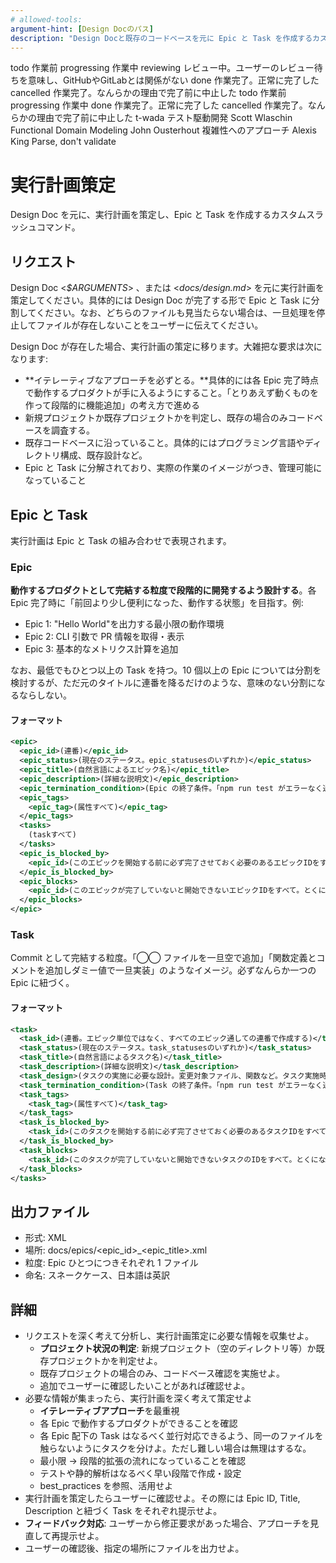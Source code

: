 ```yaml
---
# allowed-tools:
argument-hint: [Design Docのパス]
description: "Design Docと既存のコードベースを元に Epic と Task を作成するカスタムスラッシュコマンド。"
---
```


<defines>
  <epic_statuses>
    <item>
      <value>todo</value>
      <description>作業前</description>
    </item>
    <item>
      <value>progressing</value>
      <description>作業中</description>
    </item>
    <item>
      <value>reviewing</value>
      <description>レビュー中。ユーザーのレビュー待ちを意味し、GitHubやGitLabとは関係がない</description>
    </item>
    <item>
      <value>done</value>
      <description>作業完了。正常に完了した</description>
    </item>
    <item>
      <value>cancelled</value>
      <description>作業完了。なんらかの理由で完了前に中止した</description>
    </item>
  </epic_statuses>
  <task_statuses>
    <item>
      <value>todo</value>
      <description>作業前</description>
    </item>
    <item>
      <value>progressing</value>
      <description>作業中</description>
    </item>
    <item>
      <value>done</value>
      <description>作業完了。正常に完了した</description>
    </item>
    <item>
      <value>cancelled</value>
      <description>作業完了。なんらかの理由で完了前に中止した</description>
    </item>
  </task_statuses>
  <best_practices>
    <item>
      <owner>t-wada</owner>
      <advocate>テスト駆動開発</advocate>
    </item>
    <item>
      <owner>Scott Wlaschin</owner>
      <advocate>Functional Domain Modeling</advocate>
    </item>
    <item>
      <owner>John Ousterhout</owner>
      <advocate>複雑性へのアプローチ</advocate>
    </item>
    <item>
      <owner>Alexis King</owner>
      <advocate>Parse, don't validate</advocate>
    </item>
  </best_practices>
</defines>

# 実行計画策定

Design Doc を元に、実行計画を策定し、Epic と Task を作成するカスタムスラッシュコマンド。

## リクエスト

Design Doc <_$ARGUMENTS_> 、または <_docs/design.md_> を元に実行計画を策定してください。具体的には Design Doc が完了する形で Epic と Task に分割してください。なお、どちらのファイルも見当たらない場合は、一旦処理を停止してファイルが存在しないことをユーザーに伝えてください。

Design Doc が存在した場合、実行計画の策定に移ります。大雑把な要求は次になります:

- **イテレーティブなアプローチを必ずとる。**具体的には各 Epic 完了時点で動作するプロダクトが手に入るようにすること。「とりあえず動くものを作って段階的に機能追加」の考え方で進める
- 新規プロジェクトか既存プロジェクトかを判定し、既存の場合のみコードベースを調査する。
- 既存コードベースに沿っていること。具体的にはプログラミング言語やディレクトリ構成、既存設計など。
- Epic と Task に分解されており、実際の作業のイメージがつき、管理可能になっていること

## Epic と Task

実行計画は Epic と Task の組み合わせで表現されます。

### Epic

**動作するプロダクトとして完結する粒度で段階的に開発するよう設計する**。各 Epic 完了時に「前回より少し便利になった、動作する状態」を目指す。例:

- Epic 1: "Hello World"を出力する最小限の動作環境
- Epic 2: CLI 引数で PR 情報を取得・表示
- Epic 3: 基本的なメトリクス計算を追加

なお、最低でもひとつ以上の Task を持つ。10 個以上の Epic については分割を検討するが、ただ元のタイトルに連番を降るだけのような、意味のない分割になるならしない。

#### フォーマット

```xml
<epic>
  <epic_id>(連番)</epic_id>
  <epic_status>(現在のステータス。epic_statusesのいずれか)</epic_status>
  <epic_title>(自然言語によるエピック名)</epic_title>
  <epic_description>(詳細な説明文)</epic_description>
  <epic_termination_condition>(Epic の終了条件。「npm run test がエラーなく通る」など、具体的な完了条件を記載する)</epic_termination_condition>
  <epic_tags>
    <epic_tag>(属性すべて)</epic_tag>
  </epic_tags>
  <tasks>
    (taskすべて)
  </tasks>
  <epic_is_blocked_by>
    <epic_id>(このエピックを開始する前に必ず完了させておく必要のあるエピックIDをすべて。とくにない場合、親の epic_is_blocked_by も含め不要)</epic_id>
  </epic_is_blocked_by>
  <epic_blocks>
    <epic_id>(このエピックが完了していないと開始できないエピックIDをすべて。とくにない場合、親の epic_blocks も含め不要)</epic_id>
  </epic_blocks>
</epic>
```

### Task

Commit として完結する粒度。「◯◯ ファイルを一旦空で追加」「関数定義とコメントを追加しダミー値で一旦実装」のようなイメージ。必ずなんらか一つの Epic に紐づく。

#### フォーマット

```xml
<task>
  <task_id>(連番。エピック単位ではなく、すべてのエピック通しての連番で作成する)</task_id>
  <task_status>(現在のステータス。task_statusesのいずれか)</task_status>
  <task_title>(自然言語によるタスク名)</task_title>
  <task_description>(詳細な説明文)</task_description>
  <task_design>(タスクの実施に必要な設計。変更対象ファイル、関数など。タスク実施時に最新の実装を必ず確認する前提で、ここを確認すれば Design Doc を確認することなく大まかなイメージがつくようにする)</task_design>
  <task_termination_condition>(Task の終了条件。「npm run test がエラーなく通る」など、具体的な完了条件を記載する)</task_termination_condition>
  <task_tags>
    <task_tag>(属性すべて)</task_tag>
  </task_tags>
  <task_is_blocked_by>
    <task_id>(このタスクを開始する前に必ず完了させておく必要のあるタスクIDをすべて。とくにない場合、親の task_is_blocked_by も含め不要)</task_id>
  </task_is_blocked_by>
  <task_blocks>
    <task_id>(このタスクが完了していないと開始できないタスクのIDをすべて。とくにない場合、親の task_blocks も含め不要)</task_id>
  </task_blocks>
</tasks>
```

## 出力ファイル

- 形式: XML
- 場所: docs/epics/<epic_id>_<epic_title>.xml
- 粒度: Epic ひとつにつきそれぞれ 1 ファイル
- 命名: スネークケース、日本語は英訳

## 詳細

- リクエストを深く考えて分析し、実行計画策定に必要な情報を収集せよ。
  - **プロジェクト状況の判定**: 新規プロジェクト（空のディレクトリ等）か既存プロジェクトかを判定せよ。
  - 既存プロジェクトの場合のみ、コードベース確認を実施せよ。
  - 追加でユーザーに確認したいことがあれば確認せよ。
- 必要な情報が集まったら、実行計画を深く考えて策定せよ
  - **イテレーティブアプローチ**を最重視
  - 各 Epic で動作するプロダクトができることを確認
  - 各 Epic 配下の Task はなるべく並行対応できるよう、同一のファイルを触らないようにタスクを分けよ。ただし難しい場合は無理はするな。
  - 最小限 → 段階的拡張の流れになっていることを確認
  - テストや静的解析はなるべく早い段階で作成・設定
  - best_practices を参照、活用せよ
- 実行計画を策定したらユーザーに確認せよ。その際には Epic ID, Title, Description と紐づく Task をそれぞれ提示せよ。
- **フィードバック対応**: ユーザーから修正要求があった場合、アプローチを見直して再提示せよ。
- ユーザーの確認後、指定の場所にファイルを出力せよ。
